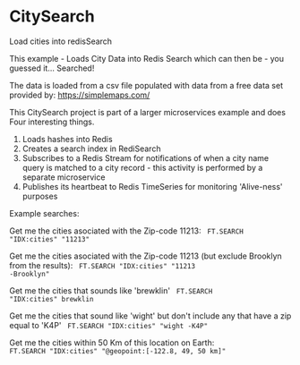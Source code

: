 # CitySearch
Load cities into redisSearch

This example - Loads City Data into Redis Search which can then be - you guessed it... Searched! 

The data is loaded from a csv file populated with data from a free data set provided by:  https://simplemaps.com/ 

This CitySearch project is part of a larger microservices example and does Four interesting things.

1) Loads hashes into Redis
2) Creates a search index in RediSearch
3) Subscribes to a Redis Stream for notifications of when a city name query is matched to a city record - this activity is performed by a separate microservice 
4) Publishes its heartbeat to Redis TimeSeries for monitoring 'Alive-ness' purposes 

Example searches:

Get me the cities asociated with the Zip-code 11213:
<code>
FT.SEARCH "IDX:cities" "11213"
</code>

Get me the cities asociated with the Zip-code 11213 (but exclude Brooklyn from the results):
<code>
FT.SEARCH "IDX:cities" "11213 -Brooklyn"
</code>

Get me the cities that sounds like 'brewklin' 
<code>
FT.SEARCH "IDX:cities" brewklin
</code>

Get me the cities that sound like 'wight' but don't include any that have a zip equal to 'K4P'
<code>
FT.SEARCH "IDX:cities" "wight -K4P"
</code>

Get me the cities within 50 Km of this location on Earth:
<code>
FT.SEARCH "IDX:cities" "@geopoint:[-122.8, 49, 50 km]"
</code>



